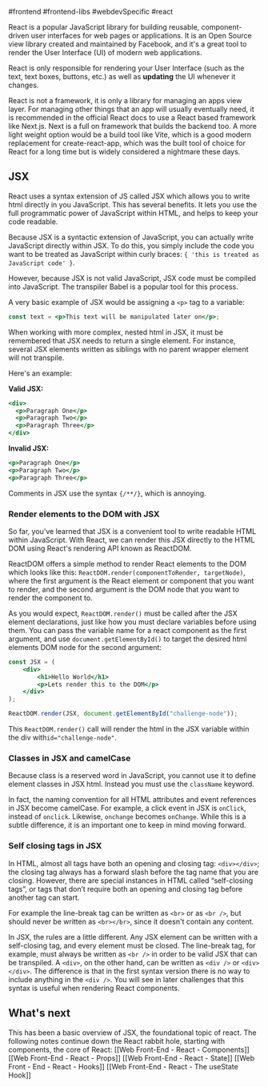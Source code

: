 #frontend #frontend-libs #webdevSpecific #react

React is a popular JavaScript library for building reusable, component-driven user interfaces for web pages or applications. It is an Open Source view library created and maintained by Facebook, and it's a great tool to render the User Interface (UI) of modern web applications.

React is only responsible for rendering your User Interface (such as the text, text boxes, buttons, etc.) as well as **updating** the UI whenever it changes.

React is not a framework, it is only a library for managing an apps view layer. For managing other things that an app will usually eventually need, it is recommended in the official React docs to use a React based framework like Next.js. Next is a full on framework that builds the backend too. A more light weight option would be a build tool like Vite, which is a good modern replacement for create-react-app, which was the built tool of choice for React for a long time but is widely considered a nightmare these days.

## JSX
React uses a syntax extension of JS called JSX which allows you to write html directly in you JavaScript. This has several benefits. It lets you use the full programmatic power of JavaScript within HTML, and helps to keep your code readable.

Because JSX is a syntactic extension of JavaScript, you can actually write JavaScript directly within JSX. To do this, you simply include the code you want to be treated as JavaScript within curly braces: `{ 'this is treated as JavaScript code' }`.

However, because JSX is not valid JavaScript, JSX code must be compiled into JavaScript. The transpiler Babel is a popular tool for this process.

A very basic example of JSX would be assigning a `<p>` tag to a variable:
```jsx
const text = <p>This text will be manipulated later on</p>;
```

When working with more complex, nested html in JSX, it must be remembered that JSX needs to return a single element. For instance, several JSX elements written as siblings with no parent wrapper element will not transpile.

Here's an example:

**Valid JSX:**
```jsx
<div>
  <p>Paragraph One</p>
  <p>Paragraph Two</p>
  <p>Paragraph Three</p>
</div>
```
**Invalid JSX:**
```jsx
<p>Paragraph One</p>
<p>Paragraph Two</p>
<p>Paragraph Three</p>
```

Comments in JSX use the syntax `{/**/}`, which is annoying.

### Render elements to the DOM with JSX
So far, you've learned that JSX is a convenient tool to write readable HTML within JavaScript. With React, we can render this JSX directly to the HTML DOM using React's rendering API known as ReactDOM.

ReactDOM offers a simple method to render React elements to the DOM which looks like this: `ReactDOM.render(componentToRender, targetNode)`, where the first argument is the React element or component that you want to render, and the second argument is the DOM node that you want to render the component to.

As you would expect, `ReactDOM.render()` must be called after the JSX element declarations, just like how you must declare variables before using them. You can pass the variable name for a react component as the first argument, and use `document.getElementById()` to target the desired html elements DOM node for the second argument:
```jsx
const JSX = (
	<div>
		<h1>Hello World</h1>
		<p>Lets render this to the DOM</p>
	</div>
);

ReactDOM.render(JSX, document.getElementById("challenge-node"));
```
This `ReactDOM.render()` call will render the html in the JSX variable within the div with`id="challenge-node"`.

### Classes in JSX and camelCase
Because class is a reserved word in JavaScript, you cannot use it to define element classes in JSX html. Instead you must use the `className` keyword.

In fact, the naming convention for all HTML attributes and event references in JSX become camelCase. For example, a click event in JSX is `onClick`, instead of `onclick`. Likewise, `onchange` becomes `onChange`. While this is a subtle difference, it is an important one to keep in mind moving forward.

### Self closing tags in JSX
In HTML, almost all tags have both an opening and closing tag: `<div></div>`; the closing tag always has a forward slash before the tag name that you are closing. However, there are special instances in HTML called “self-closing tags”, or tags that don’t require both an opening and closing tag before another tag can start.

For example the line-break tag can be written as `<br>` or as `<br />`, but should never be written as `<br></br>`, since it doesn't contain any content.

In JSX, the rules are a little different. Any JSX element can be written with a self-closing tag, and every element must be closed. The line-break tag, for example, must always be written as `<br />` in order to be valid JSX that can be transpiled. A `<div>`, on the other hand, can be written as `<div />` or `<div></div>`. The difference is that in the first syntax version there is no way to include anything in the `<div />`. You will see in later challenges that this syntax is useful when rendering React components.

## What's next
This has been a basic overview of JSX, the foundational topic of react. The following notes continue down the React rabbit hole, starting with components, the core of React:
	[[Web Front-End - React - Components]]
	[[Web Front-End - React - Props]]
	[[Web Front-End - React - State]]
	[[Web Front - End - React - Hooks]]
	[[Web Front-End - React - The useState Hook]]